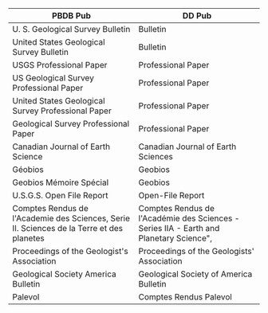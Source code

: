 

PBDB Pub| DD Pub
---------- | ----------
U. S. Geological Survey Bulletin | Bulletin
United States Geological Survey Bulletin | Bulletin
USGS Professional Paper | Professional Paper
US Geological Survey Professional Paper | Professional Paper
United States Geological Survey Professional Paper | Professional Paper
Geological Survey Professional Paper | Professional Paper
Canadian Journal of Earth Science | Canadian Journal of Earth Sciences
Géobios | Geobios
Geobios Mémoire Spécial | Geobios
U.S.G.S. Open File Report | Open-File Report
Comptes Rendus de l'Academie des Sciences, Serie II. Sciences de la Terre et des planetes | Comptes Rendus de l'Académie des Sciences - Series IIA - Earth and Planetary Science",
Proceedings of the Geologist's Association | Proceedings of the Geologists' Association
Geological Society America Bulletin | Geological Society of America Bulletin
Palevol | Comptes Rendus Palevol
